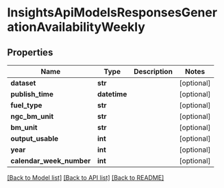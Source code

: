 # InsightsApiModelsResponsesGenerationAvailabilityWeekly

## Properties
Name | Type | Description | Notes
------------ | ------------- | ------------- | -------------
**dataset** | **str** |  | [optional] 
**publish_time** | **datetime** |  | [optional] 
**fuel_type** | **str** |  | [optional] 
**ngc_bm_unit** | **str** |  | [optional] 
**bm_unit** | **str** |  | [optional] 
**output_usable** | **int** |  | [optional] 
**year** | **int** |  | [optional] 
**calendar_week_number** | **int** |  | [optional] 

[[Back to Model list]](../README.md#documentation-for-models) [[Back to API list]](../README.md#documentation-for-api-endpoints) [[Back to README]](../README.md)

